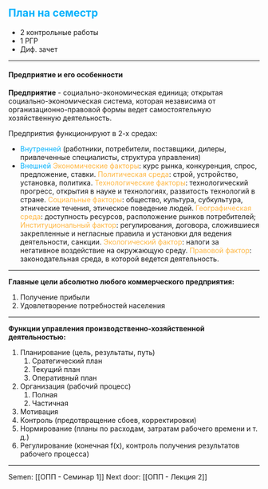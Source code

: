 ## <font style="color:#03b1fc">План на семестр</font>

- 2 контрольные работы
- 1 РГР
- Диф. зачет 

---
#### Предприятие и его особенности

**Предприятие** - социально-экономическая единица; открытая социально-экономическая система, которая независима от организационно-правовой формы ведет самостоятельную хозяйственную деятельность.

Предприятия функционируют в 2-х средах:
- <font style="color:#03b1fc">Внутренней</font> (работники, потребители, поставщики, дилеры, привлеченные специалисты, структура управления)
- <font style="color:#03b1fc" >Внешней</font> 
	<font style="color:#ffb640">Экономические факторы</font>: курс рынка, конкуренция, спрос, предложение, ставки.
	<font style="color:#ffb640">Политическая среда</font>: строй, устройство, установка, политика.
	<font style="color:#ffb640">Технологические факторы</font>: технологический прогресс, открытия в науке и технологиях, развитость технологий в стране. 
	<font style="color:#ffb640">Социальные факторы</font>: общество, культура, субкультура, этнические течения, этическое поведение людей.
	<font style="color:#ffb640">Географическая среда</font>: доступность ресурсов, расположение рынков потребителей; 
	<font style="color:#ffb640">Институциональный фактор</font>: регулирования, договора, сложившиеся закрепленные и негласные правила и установки для ведения деятельности, санкции.
	<font style="color:#ffb640">Экологический фактор</font>: налоги за негативное воздействие на окружающую среду.
	<font style="color:#ffb640">Правовой фактор</font>: законодательная среда, в которой ведется деятельность.

---

**Главные цели абсолютно любого коммерческого предприятия:**

1. Получение прибыли
2. Удовлетворение потребностей населения

---

**Функции управления производственно-хозяйственной деятельностью:**

1. Планирование (цель, результаты, путь)
	1. Сратегический план 
	2. Текущий план 
	3. Оперативный план
2. Организация (рабочий процесс)
	1. Полная 
	2. Частичная
3. Мотивация 
4. Контроль (предотвращение сбоев, корректировки)
5. Нормирование (планы по расходам, затратам рабочего времени и т. д.)
6. Регулирование (конечная f(x), контроль получения результатов рабочего процесса)

---

Semen: [[ОПП - Семинар 1]]
Next door: [[ОПП - Лекция 2]]
